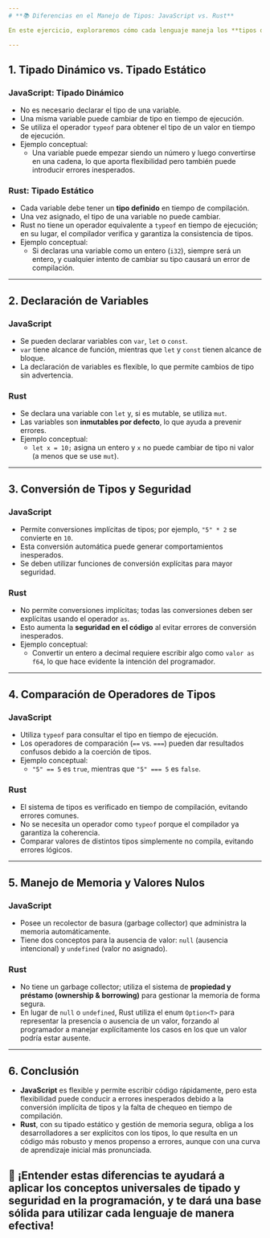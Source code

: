 ```yaml
---
# **📚 Diferencias en el Manejo de Tipos: JavaScript vs. Rust**

En este ejercicio, exploraremos cómo cada lenguaje maneja los **tipos de datos** y qué implica su uso en la programación. Aunque ambos lenguajes permiten realizar operaciones matemáticas y trabajar con cadenas, difieren significativamente en la manera en que se gestionan los tipos.

---
```


## **1. Tipado Dinámico vs. Tipado Estático**

### **JavaScript: Tipado Dinámico**
- No es necesario declarar el tipo de una variable.
- Una misma variable puede cambiar de tipo en tiempo de ejecución.
- Se utiliza el operador `typeof` para obtener el tipo de un valor en tiempo de ejecución.
- Ejemplo conceptual:
  - Una variable puede empezar siendo un número y luego convertirse en una cadena, lo que aporta flexibilidad pero también puede introducir errores inesperados.

### **Rust: Tipado Estático**
- Cada variable debe tener un **tipo definido** en tiempo de compilación.
- Una vez asignado, el tipo de una variable no puede cambiar.
- Rust no tiene un operador equivalente a `typeof` en tiempo de ejecución; en su lugar, el compilador verifica y garantiza la consistencia de tipos.
- Ejemplo conceptual:
  - Si declaras una variable como un entero (`i32`), siempre será un entero, y cualquier intento de cambiar su tipo causará un error de compilación.

---

## **2. Declaración de Variables**

### **JavaScript**
- Se pueden declarar variables con `var`, `let` o `const`.
- `var` tiene alcance de función, mientras que `let` y `const` tienen alcance de bloque.
- La declaración de variables es flexible, lo que permite cambios de tipo sin advertencia.

### **Rust**
- Se declara una variable con `let` y, si es mutable, se utiliza `mut`.
- Las variables son **inmutables por defecto**, lo que ayuda a prevenir errores.
- Ejemplo conceptual:
  - `let x = 10;` asigna un entero y `x` no puede cambiar de tipo ni valor (a menos que se use `mut`).

---

## **3. Conversión de Tipos y Seguridad**

### **JavaScript**
- Permite conversiones implícitas de tipos; por ejemplo, `"5" * 2` se convierte en `10`.
- Esta conversión automática puede generar comportamientos inesperados.
- Se deben utilizar funciones de conversión explícitas para mayor seguridad.

### **Rust**
- No permite conversiones implícitas; todas las conversiones deben ser explícitas usando el operador `as`.
- Esto aumenta la **seguridad en el código** al evitar errores de conversión inesperados.
- Ejemplo conceptual:
  - Convertir un entero a decimal requiere escribir algo como `valor as f64`, lo que hace evidente la intención del programador.

---

## **4. Comparación de Operadores de Tipos**

### **JavaScript**
- Utiliza `typeof` para consultar el tipo en tiempo de ejecución.
- Los operadores de comparación (`==` vs. `===`) pueden dar resultados confusos debido a la coerción de tipos.
- Ejemplo conceptual:
  - `"5" == 5` es `true`, mientras que `"5" === 5` es `false`.

### **Rust**
- El sistema de tipos es verificado en tiempo de compilación, evitando errores comunes.
- No se necesita un operador como `typeof` porque el compilador ya garantiza la coherencia.
- Comparar valores de distintos tipos simplemente no compila, evitando errores lógicos.

---

## **5. Manejo de Memoria y Valores Nulos**

### **JavaScript**
- Posee un recolector de basura (garbage collector) que administra la memoria automáticamente.
- Tiene dos conceptos para la ausencia de valor: `null` (ausencia intencional) y `undefined` (valor no asignado).

### **Rust**
- No tiene un garbage collector; utiliza el sistema de **propiedad y préstamo (ownership & borrowing)** para gestionar la memoria de forma segura.
- En lugar de `null` o `undefined`, Rust utiliza el enum `Option<T>` para representar la presencia o ausencia de un valor, forzando al programador a manejar explícitamente los casos en los que un valor podría estar ausente.

---

## **6. Conclusión**
- **JavaScript** es flexible y permite escribir código rápidamente, pero esta flexibilidad puede conducir a errores inesperados debido a la conversión implícita de tipos y la falta de chequeo en tiempo de compilación.
- **Rust**, con su tipado estático y gestión de memoria segura, obliga a los desarrolladores a ser explícitos con los tipos, lo que resulta en un código más robusto y menos propenso a errores, aunque con una curva de aprendizaje inicial más pronunciada.

🚀 **¡Entender estas diferencias te ayudará a aplicar los conceptos universales de tipado y seguridad en la programación, y te dará una base sólida para utilizar cada lenguaje de manera efectiva!**
---
